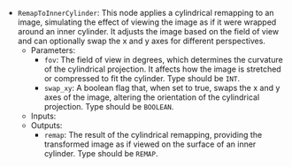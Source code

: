 - `RemapToInnerCylinder`: This node applies a cylindrical remapping to an image, simulating the effect of viewing the image as if it were wrapped around an inner cylinder. It adjusts the image based on the field of view and can optionally swap the x and y axes for different perspectives.
    - Parameters:
        - `fov`: The field of view in degrees, which determines the curvature of the cylindrical projection. It affects how the image is stretched or compressed to fit the cylinder. Type should be `INT`.
        - `swap_xy`: A boolean flag that, when set to true, swaps the x and y axes of the image, altering the orientation of the cylindrical projection. Type should be `BOOLEAN`.
    - Inputs:
    - Outputs:
        - `remap`: The result of the cylindrical remapping, providing the transformed image as if viewed on the surface of an inner cylinder. Type should be `REMAP`.
